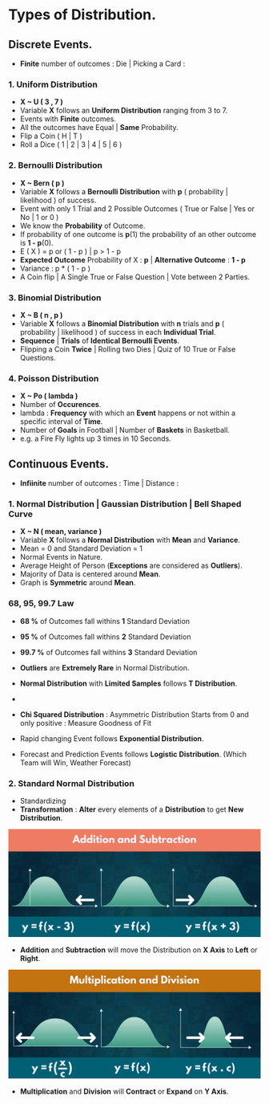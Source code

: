 # Types of **Distribution**.

## Discrete Events.

- **Finite** number of outcomes : Die | Picking a Card : 

### 1. Uniform Distribution

- **X ~ U ( 3 , 7 )**
- Variable **X** follows an **Uniform Distribution** ranging from 3 to 7.
- Events with **Finite** outcomes. 
- All the outcomes have Equal | **Same** Probability. 
- Flip a Coin ( H | T )
- Roll a Dice ( 1 | 2 | 3 | 4 | 5 | 6 )

### 2. Bernoulli Distribution

- **X ~ Bern ( p )**
- Variable **X** follows a **Bernoulli Distribution** with **p** ( probability | likelihood ) of success. 
- Event with only 1 Trial and 2 Possible Outcomes ( True or False | Yes or No | 1 or 0 ) 
- We know the **Probability** of Outcome.
- If probability of one outcome is **p**(1) the probability of an other outcome is **1 - p**(0).
- E ( X ) = p or ( 1 - p ) | p > 1 - p
- **Expected Outcome** Probability of X : **p** | **Alternative Outcome** : **1 - p**
- Variance : p * ( 1 - p )
- A Coin flip | A Single True or False Question | Vote between 2 Parties.

### 3. Binomial Distribution

- **X ~ B ( n , p )**
- Variable **X** follows a **Binomial Distribution** with **n** trials and **p** ( probability | likelihood ) of success in each **Individual Trial**.
- **Sequence** | **Trials** of **Identical Bernoulli Events**.
- Flipping a Coin **Twice** | Rolling two Dies | Quiz of 10 True or False Questions.

### 4. Poisson Distribution

- **X ~ Po ( lambda )** 
- Number of **Occurences**.
- lambda : **Frequency** with which an **Event** happens or not within a specific interval of **Time**. 
- Number of **Goals** in Football | Number of **Baskets** in Basketball.
- e.g. a Fire Fly lights up 3 times in 10 Seconds.


## Continuous Events.

- **Infiinite** number of outcomes : Time | Distance : 

### 1. Normal Distribution | Gaussian Distribution | Bell Shaped Curve

- **X ~ N ( mean, variance )** 
- Variable **X** follows a **Normal Distribution** with **Mean** and **Variance**. 
- Mean = 0 and Standard Deviation = 1
- Normal Events in Nature. 
- Average Height of Person (**Exceptions** are considered as **Outliers**).
- Majority of Data is centered around **Mean**.
- Graph is **Symmetric** around **Mean**.

### 68, 95, 99.7 Law

- **68 %** of Outcomes fall withins **1** Standard Deviation
- **95 %** of Outcomes fall withins **2** Standard Deviation
- **99.7 %** of Outcomes fall withins **3** Standard Deviation
- **Outliers** are **Extremely Rare** in Normal Distribution.

- **Normal Distribution** with **Limited Samples** follows **T Distribution**.
- 
- **Chi Squared Distribution** : Asymmetric Distribution Starts from 0 and only positive : Measure Goodness of Fit
- Rapid changing Event follows **Exponential Distribution**.
- Forecast and Prediction Events follows **Logistic Distribution**. (Which Team will Win, Weather Forecast)

### 2. Standard Normal Distribution 
- Standardizing
- **Transformation** : **Alter** every elements of a **Distribution** to get **New Distribution**.

![AS](Image/AS.png)

- **Addition** and **Subtraction** will move the Distribution on **X Axis** to **Left** or **Right**.

![MD](Image/MD.png)

- **Multiplication** and **Division** will **Contract** or **Expand** on **Y Axis**.




